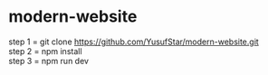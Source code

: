 # modern-website

step 1 = git clone https://github.com/YusufStar/modern-website.git <br>
step 2 = npm install <br>
step 3 = npm run dev <br>
